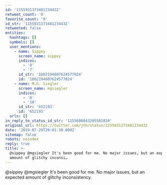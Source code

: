 ```yaml
---
id: '1155931373481234432'
retweet_count: '0'
favorite_count: '0'
id_str: '1155931373481234432'
retweeted: false
entities:
  hashtags: []
  symbols: []
  user_mentions:
    - name: Sippey
      screen_name: sippey
      indices:
        - '0'
        - '7'
      id_str: '1802194607624577024'
      id: '1802194607624577024'
    - name: M.G. Siegler
      screen_name: mgsiegler
      indices:
        - '8'
        - '18'
      id_str: '652193'
      id: '652193'
  urls: []
in_reply_to_status_id_str: '1155606043285581824'
original_url: https://twitter.com/jth/status/1155931373481234432
date: '2019-07-29T20:01:30.000Z'
sitemap: false
robots: noindex
reply: true
title: >-
  @sippey @mgsiegler It's been good for me. No major issues, but an expected
  amount of glitchy inconsi…
---
```


@sippey @mgsiegler It's been good for me. No major issues, but an expected amount of glitchy inconsistency.